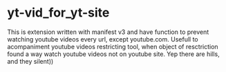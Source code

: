 # yt-vid_for_yt-site

This is extension written with manifest v3 and have function to prevent watching youtube videos every url, except youtube.com.
Usefull to acompaniment youtube videos restricting tool, when object of resctriction found a way watch youtube videos not on youtube site.
Yep there are hills, and they silent))
